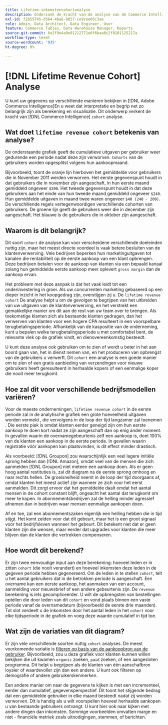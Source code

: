 ```yaml
---
title: Lifetime-inkomstencohortanalyse
description: Onderzoek de kracht van de analyse van de Commerce Intelligence-cohort.
exl-id: f2b55745-d364-4ba6-9857-ce9cee05c3ae
role: Admin, Data Architect, Data Engineer, User
feature: Commerce Tables, Data Warehouse Manager, Reports
source-git-commit: 6e2f9e4a9e91212771e6f6baa8c2f8101125217a
workflow-type: tm+mt
source-wordcount: '935'
ht-degree: 0%

---
```


# [!DNL Lifetime Revenue Cohort] Analyse

U kunt uw gegevens op verschillende manieren bekijken in [!DNL Adobe Commerce Intelligence]En u weet dat interpretatie en begrip net zo belangrijk zijn als berekening en visualisatie. Dit onderwerp verkent de kracht van [!DNL Commerce Intelligence] `cohort` analyse.

## Wat doet `lifetime revenue cohort` betekenis van analyse?

De onderstaande grafiek geeft de cumulatieve uitgaven per gebruiker weer gedurende een periode nadat deze zijn verworven. `Cohorts` van de gebruikers worden opgesplitst volgens hun aankoopmaand.

Bijvoorbeeld, toont de oranje lijn hierboven het gemiddelde voor gebruikers die in November 2011 werden verworven. Het eerste gegevenspunt houdt in dat gebruikers die in november zijn aangeschaft, in hun eerste maand gemiddeld ongeveer `$200`. Het tweede gegevenspunt houdt in dat deze gebruikers aan het einde van hun tweede maand gemiddeld ongeveer `$240`. Hun gemiddelde uitgaven in maand twee waren ongeveer `$40 (240 - 200)`. De verschillende regels vertegenwoordigen verschillende cohorten van gebruikers. De groene lijn geeft de gebruikers weer die in december zijn aangeschaft. Het blauwe is de gebruikers die in oktober zijn aangeschaft.

## Waarom is dit belangrijk?

Dit soort `cohort` de analyse kan voor verscheidene verschillende doeleinden nuttig zijn, maar het meest directe voordeel is vaak betere besluiten van de klantenverwerving. Vele bedrijven beperken hun marketinguitgaven tot kanalen die rentabiliteit op de eerste aankoop van een klant opbrengen. Deze bedrijven betalen voor de aankoop van klanten via een bepaald kanaal zolang hun gemiddelde eerste aankoop meer oplevert `gross margin` dan de aankoop ervan.

Het probleem met deze aanpak is dat het vaak leidt tot een onderinvestering in groei. Als uw concurrenten marketing gebaseerd op een dieper inzicht in het koopgedrag zijn, overstijgen zij u. De `lifetime revenue cohort` De analyse helpt u om de gevolgen te begrijpen van het uitbreiden van uw uitgaven van de klantenverwerving, en het verstrekt een gemakkelijke manier om dit aan de rest van uw team over te brengen. Als toekomstige klanten zich als bestaande klanten gedragen, dan het verwerven van klanten voor een hogere CPA resulteert in een voorspelbare terugbetalingsperiode. Afhankelijk van de kaspositie van de onderneming, kunt u bepalen welke terugbetalingsperiode u met comfortabel bent, de relevante vlek op de grafiek vindt, en dienovereenkomstig besteedt.

U kunt deze analyse ook gebruiken om te zien of wordt u beter in het aan boord gaan van, het in dienst nemen van, en het produceren van opbrengst van de gebruikers u verwerft. Dit `cohort` een analyse is een goede manier om te zien of een gratis aanbieding van verzendingen voor nieuwe gebruikers heeft geresulteerd in herhaalde kopers of een eenmalige koper die nooit meer terugkomt.

## Hoe zal dit voor verschillende bedrijfsmodellen variëren?

Voor de meeste ondernemingen, `lifetime revenue cohort` in de eerste periode zal in de analytische grafiek een grote hoeveelheid uitgaven worden vermeld , die vervolgens in de loop der tijd langzamer zal toenemen . Die eerste piek is omdat klanten eerder geneigd zijn om hun eerste aankoop te doen kort nadat ze zijn aangeschaft dan op enig ander moment. In gevallen waarin de overnamegebeurtenis zelf een aankoop is, doet 100% van de klanten een aankoop in de eerste periode. In gevallen waarin registratie vóór aankopen kan plaatsvinden, is dit effect minder drastisch.

Als voorbeeld: [!DNL Groupon] zou waarschijnlijk een veel lagere initiële sprong hebben dan [!DNL Amazon], omdat veel van de mensen die zich aanmelden [!DNL Groupon] niet meteen een aankoop doen. Als er geen hoog aantal restituties is, zal dit diagram na de eerste sprong omhoog en naar rechts hellen. De groeisnelheid neemt in de loop der tijd doorgaans af, omdat klanten het meest actief zijn wanneer ze zich voor het eerst aanmelden. Dit zorgt ervoor dat het gemiddelde daalt omdat het aantal mensen in de cohort constant blijft, ongeacht het aantal dat terugkomt om meer te kopen. In abonnementsbedrijven zal de helling minder agressief afnemen dan in bedrijven waar mensen eenmalige aankopen doen.

Af en toe, zal een abonnementszaken eigenlijk een helling hebben die in tijd stijgt. Het komt zelden voor dat dit gebeurt, maar het is een groot signaal voor het bedrijfsleven wanneer het gebeurt. Dit betekent niet dat er geen klanten zijn die wensen, maar eerder dat upgrades voor klanten die meer blijven dan de klanten die vertrekken compenseren.

## Hoe wordt dit berekend?

Er zijn twee eenvoudige input aan deze berekening: hoeveel leden er in zitten `cohort` (die nooit verandert) en hoeveel inkomsten deze leden in de gegeven periode hebben gegenereerd. Om de leden in te stellen `cohort`, telt u het aantal gebruikers dat in de betrokken periode is aangeschaft. Een overname kan een eerste aankoop, het aanmaken van een account, aanmelding voor nieuwsbrief of een andere gebeurtenis zijn. De `revenue` berekening is iets gecompliceerder. U wilt de opbrengsten van bestellingen optellen die door leden van dit `cohort` en vond plaats binnen een vaste periode vanaf de overnamedatum (bijvoorbeeld de eerste drie maanden). Tot slot verdeelt u de inkomsten door het aantal leden in het `cohort` voor elke tijdsperiode in de grafiek en voeg deze waarde cumulatief in tijd toe.

## Wat zijn de variaties van dit diagram?

Er zijn vele verschillende soorten nuttig `cohort` analyses. De meest voorkomende variatie is [filteren op basis van de aankoopbron van de gebruiker](../analysis/most-value-source-channel.md). Bijvoorbeeld, zou u deze grafiek voor klanten kunnen willen bekijken die uit kwamen `organic` zoeken, `paid` zoeken, of een aangesloten programma. Dit helpt u begrijpen als de klanten van één aanschafbron loyaler of waardevoller zijn dan een andere. U kunt ook filteren op demografie of andere gebruikerskenmerken.

Een andere manier om naar de gegevens te kijken is met een incrementeel, eerder dan cumulatief, gegevensperspectief. Dit toont het stijgende bedrag dat een gemiddelde gebruiker in elke maand besteedt nadat zij worden verworven. Dit is handig als u wilt voorspellen hoeveel herhaalde aankopen u van bestaande gebruikers ontvangt. U kunt hier ook naar kijken met andere dingen dan inkomsten. Sommige voorbeelden omvatten marge en niet - financiële metriek zoals uitnodigingen, stemmen, of berichten.
